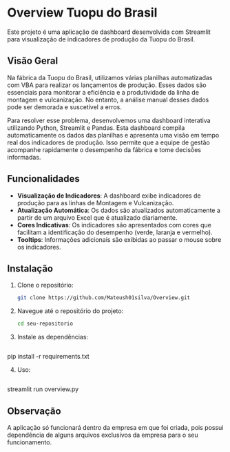 # Overview Tuopu do Brasil

Este projeto é uma aplicação de dashboard desenvolvida com Streamlit para visualização de indicadores de produção da Tuopu do Brasil.

## Visão Geral

Na fábrica da Tuopu do Brasil, utilizamos várias planilhas automatizadas com VBA para realizar os lançamentos de produção. Esses dados são essenciais para monitorar a eficiência e a produtividade da linha de montagem e vulcanização. No entanto, a análise manual desses dados pode ser demorada e suscetível a erros.

Para resolver esse problema, desenvolvemos uma dashboard interativa utilizando Python, Streamlit e Pandas. Esta dashboard compila automaticamente os dados das planilhas e apresenta uma visão em tempo real dos indicadores de produção. Isso permite que a equipe de gestão acompanhe rapidamente o desempenho da fábrica e tome decisões informadas.

## Funcionalidades

- **Visualização de Indicadores**: A dashboard exibe indicadores de produção para as linhas de Montagem e Vulcanização.
- **Atualização Automática**: Os dados são atualizados automaticamente a partir de um arquivo Excel que é atualizado diariamente.
- **Cores Indicativas**: Os indicadores são apresentados com cores que facilitam a identificação do desempenho (verde, laranja e vermelho).
- **Tooltips**: Informações adicionais são exibidas ao passar o mouse sobre os indicadores.

## Instalação

1. Clone o repositório:
   ```bash
   git clone https://github.com/Mateush01silva/Overview.git

2. Navegue até o repositório do projeto:
    ```bash
    cd seu-repositorio

3. Instale as dependências:
    ```bash
pip install -r requirements.txt

4. Uso:
    ```bash
streamlit run overview.py

## Observação

A aplicação só funcionará dentro da empresa em que foi criada, pois possui dependência de alguns arquivos exclusivos da empresa para o seu funcionamento.

